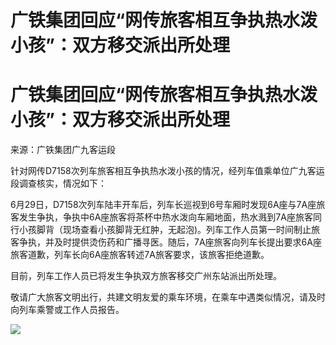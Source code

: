 # 广铁集团回应“网传旅客相互争执热水泼小孩”：双方移交派出所处理

# 广铁集团回应“网传旅客相互争执热水泼小孩”：双方移交派出所处理

来源：广铁集团广九客运段

针对网传D7158次列车旅客相互争执热水泼小孩的情况，经列车值乘单位广九客运段调查核实，情况如下：

6月29日，D7158次列车陆丰开车后，列车长巡视到6号车厢时发现6A座与7A座旅客发生争执，争执中6A座旅客将茶杯中热水泼向车厢地面，热水溅到7A座旅客同行小孩脚背（现场查看小孩脚背无红肿，无起泡)。列车工作人员第一时间制止旅客争执，并及时提供烫伤药和广播寻医。随后，7A座旅客向列车长提出要求6A座旅客道歉，列车长向6A座旅客转述7A旅客要求，该旅客拒绝道歉。

目前，列车工作人员已将发生争执双方旅客移交广州东站派出所处理。

敬请广大旅客文明出行，共建文明友爱的乘车环境，在乘车中遇类似情况，请及时向列车乘警或工作人员报告。

![](https://inews.gtimg.com/om_bt/O2A4Y3AwabHl5Quo8xqEwTfTZBYiETgqLIusfVzZI6qbAAA/1000)

